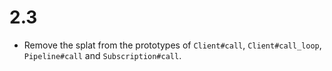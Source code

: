 # 2.3

* Remove the splat from the prototypes of `Client#call`, `Client#call_loop`,
  `Pipeline#call` and `Subscription#call`.
